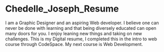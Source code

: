 # Chedelle_Joseph_Resume
I am a Graphic Designer and an aspiring Web developer. I believe one can never be done with learning and that being diversely educated can open many doors for you. 
I enjoy leaning new things and taking on new challenges.
This is my Digital resume, I completed this in the intro to web course through CodeSpace.
My next course is Web Development.
